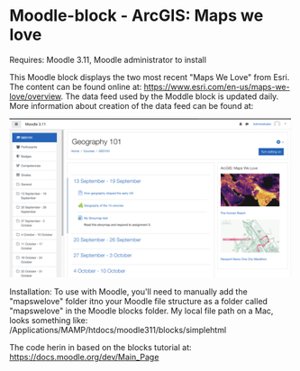 # Moodle-block - ArcGIS: Maps we love

Requires: Moodle 3.11, Moodle administrator to install

This Moodle block displays the two most recent "Maps We Love" from Esri.  The content can be found online at: https://www.esri.com/en-us/maps-we-love/overview. The data feed used by the Moddle block is updated daily. More information about creation of the data feed can be found at:

<img src="https://github.com/trbaker/moodle-block/blob/master/mapswelove_images/mapswelove_block_coursepage.png?raw=true" width="500">

Installation:
To use with Moodle, you'll need to manually add the "mapswelove" folder itno your Moodle file structure as a folder called "mapswelove" in the Moodle blocks folder.  My local file path on a Mac, looks something like:
/Applications/MAMP/htdocs/moodle311/blocks/simplehtml
 
 The code herin in based on the blocks tutorial at:
 https://docs.moodle.org/dev/Main_Page
 
 

